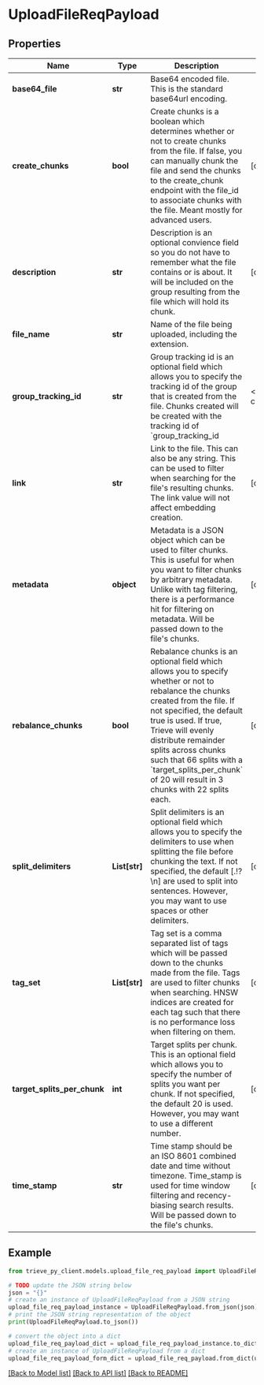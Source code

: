 # UploadFileReqPayload


## Properties

Name | Type | Description | Notes
------------ | ------------- | ------------- | -------------
**base64_file** | **str** | Base64 encoded file. This is the standard base64url encoding. | 
**create_chunks** | **bool** | Create chunks is a boolean which determines whether or not to create chunks from the file. If false, you can manually chunk the file and send the chunks to the create_chunk endpoint with the file_id to associate chunks with the file. Meant mostly for advanced users. | [optional] 
**description** | **str** | Description is an optional convience field so you do not have to remember what the file contains or is about. It will be included on the group resulting from the file which will hold its chunk. | [optional] 
**file_name** | **str** | Name of the file being uploaded, including the extension. | 
**group_tracking_id** | **str** | Group tracking id is an optional field which allows you to specify the tracking id of the group that is created from the file. Chunks created will be created with the tracking id of &#x60;group_tracking_id|&lt;index of chunk&gt;&#x60; | [optional] 
**link** | **str** | Link to the file. This can also be any string. This can be used to filter when searching for the file&#39;s resulting chunks. The link value will not affect embedding creation. | [optional] 
**metadata** | **object** | Metadata is a JSON object which can be used to filter chunks. This is useful for when you want to filter chunks by arbitrary metadata. Unlike with tag filtering, there is a performance hit for filtering on metadata. Will be passed down to the file&#39;s chunks. | [optional] 
**rebalance_chunks** | **bool** | Rebalance chunks is an optional field which allows you to specify whether or not to rebalance the chunks created from the file. If not specified, the default true is used. If true, Trieve will evenly distribute remainder splits across chunks such that 66 splits with a &#x60;target_splits_per_chunk&#x60; of 20 will result in 3 chunks with 22 splits each. | [optional] 
**split_delimiters** | **List[str]** | Split delimiters is an optional field which allows you to specify the delimiters to use when splitting the file before chunking the text. If not specified, the default [.!?\\n] are used to split into sentences. However, you may want to use spaces or other delimiters. | [optional] 
**tag_set** | **List[str]** | Tag set is a comma separated list of tags which will be passed down to the chunks made from the file. Tags are used to filter chunks when searching. HNSW indices are created for each tag such that there is no performance loss when filtering on them. | [optional] 
**target_splits_per_chunk** | **int** | Target splits per chunk. This is an optional field which allows you to specify the number of splits you want per chunk. If not specified, the default 20 is used. However, you may want to use a different number. | [optional] 
**time_stamp** | **str** | Time stamp should be an ISO 8601 combined date and time without timezone. Time_stamp is used for time window filtering and recency-biasing search results. Will be passed down to the file&#39;s chunks. | [optional] 

## Example

```python
from trieve_py_client.models.upload_file_req_payload import UploadFileReqPayload

# TODO update the JSON string below
json = "{}"
# create an instance of UploadFileReqPayload from a JSON string
upload_file_req_payload_instance = UploadFileReqPayload.from_json(json)
# print the JSON string representation of the object
print(UploadFileReqPayload.to_json())

# convert the object into a dict
upload_file_req_payload_dict = upload_file_req_payload_instance.to_dict()
# create an instance of UploadFileReqPayload from a dict
upload_file_req_payload_form_dict = upload_file_req_payload.from_dict(upload_file_req_payload_dict)
```
[[Back to Model list]](../README.md#documentation-for-models) [[Back to API list]](../README.md#documentation-for-api-endpoints) [[Back to README]](../README.md)


